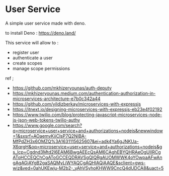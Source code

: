 # User Service


A simple user service made with deno.

to install Deno : https://deno.land/

This service will allow to :

- register user
- authenticate a user
- create scopes
- manage scope permissions

ref ; 
- https://github.com/mkhizeryounas/auth-deputy
- https://mkhizeryounas.medium.com/authentication-authorization-in-microservices-architecture-e7b0c342a44
- https://github.com/yildizberkay/microservices-with-expressjs
- https://itnext.io/designing-microservices-with-expressjs-eb23e4f02192
- https://www.twilio.com/blog/protecting-javascript-microservices-node-js-json-web-tokens-twilio-authy
- https://www.google.com/search?q=microservice+user+service+and+authorizations+nodejs&newwindow=1&sxsrf=AOaemvKiiClsP7Q2NIBA-MfPdZH3x6OMZQ%3A1631115625607&ei=adk4Ya6gJNKUa-X6qrgH&oq=microservice+user+service+and+authorizations+nodejs&gs_lcp=Cgdnd3Mtd2l6EAM6BwgAEEcQsAM6CAghEBYQHRAeOgUIIRCgAToHCCEQChCgAToGCCEQDRAVSgQIQRgAUOMWWK4oYOwpaAFwAngAgAGjAYgB2gaSAQMyLjWYAQCgAQHIAQjAAQE&sclient=gws-wiz&ved=0ahUKEwju-M2b2-_yAhVSyhoKHWW9CncQ4dUDCA8&uact=5
